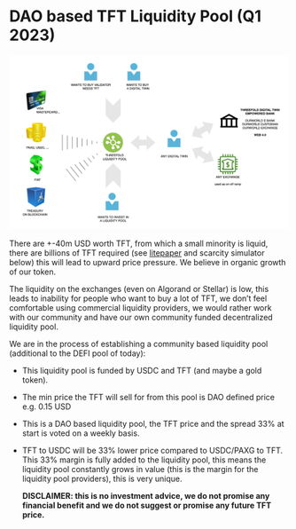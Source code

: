 # DAO based TFT Liquidity Pool (Q1 2023)

![image alt text](img/TFT_liquidity_pool_infographic.png)

There are +-40m USD worth TFT, from which a small minority is liquid, there are billions of TFT required (see [litepaper](http://litepaper.threefold.me) and scarcity simulator below) this will lead to upward price pressure. We believe in organic growth of our token.

The liquidity on the exchanges (even on Algorand or Stellar) is low, this leads to inability for people who want to buy a lot of TFT, we don’t feel comfortable using commercial liquidity providers, we would rather work with our community and have our own community funded decentralized liquidity pool.

We are in the process of establishing a community based liquidity pool (additional to the DEFI pool of today):

* This liquidity pool is funded by USDC and TFT (and maybe a gold token).
* The min price the TFT will sell for from this pool is DAO defined price e.g. 0.15 USD 
* This is a DAO based liquidity pool, the TFT price and the spread 33% at start is voted on a weekly basis.
* TFT to USDC will be 33% lower price compared to USDC/PAXG to TFT. 
This 33% margin is fully added to the liquidity pool, this means the liquidity pool constantly grows in value (this is the margin for the liquidity pool providers), this is very unique.


    **DISCLAIMER: this is no investment advice, we do not promise any financial benefit 
    and we do ****not**** suggest or promise any future TFT price.** 